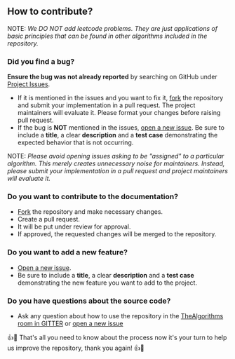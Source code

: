 ## How to contribute?

NOTE: *We DO NOT add leetcode problems. They are just applications of basic principles that can be found in other algorithms included in the repository.*

### Did you find a bug?

**Ensure the bug was not already reported** by searching on GitHub under [Project Issues](https://github.com/TheAlgorithms/Java/issues).
  - If it is mentioned in the issues and you want to fix it, [fork](https://github.com/TheAlgorithms/Java/fork) the repository and submit your implementation in a pull request. The project maintainers will evaluate it. Please format your changes before raising pull request.
  - If the bug is **NOT** mentioned in the issues, [open a new issue](https://github.com/TheAlgorithms/Java/issues/new). Be sure to include a **title**, a clear **description** and a **test case** demonstrating the expected behavior that is not occurring.

NOTE: *Please avoid opening issues asking to be "assigned" to a particular algorithm. This merely creates unnecessary noise for maintainers. Instead, please submit your implementation in a pull request and project maintainers will evaluate it.*



### Do you want to contribute to the documentation?
   - [Fork](https://github.com/TheAlgorithms/Java/fork) the repository and make necessary changes.
   - Create a pull request.
   - It will be put under review for approval.
   - If approved, the requested changes will be merged to the repository.

### Do you want to add a new feature?

- [Open a new issue](https://github.com/TheAlgorithms/Java/issues/new).
- Be sure to include a **title**, a clear **description** and a **test case** demonstrating the new feature you want to add to the project.


### Do you have questions about the source code?

- Ask any question about how to use the repository in the [TheAlgorithms room in GITTER](https://gitter.im/TheAlgorithms/community?source=orgpage#) or [open a new issue](https://github.com/TheAlgorithms/Java/issues/new)

:+1::tada: That's all you need to know about the process now it's your turn to help us improve the repository, thank you again! :+1::tada:
